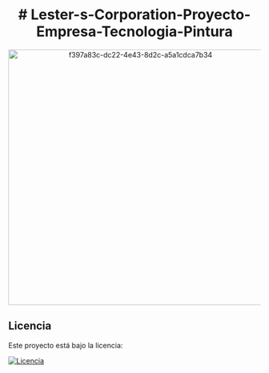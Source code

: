   <h1 align="center">
# Lester-s-Corporation-Proyecto-Empresa-Tecnologia-Pintura
  </h1>

<p align="center">
<img width="512" height="512" alt="f397a83c-dc22-4e43-8d2c-a5a1cdca7b34" src="https://github.com/user-attachments/assets/caa0abe7-fc8d-48b3-85ed-6a1a54188b9c" />
</p>









## Licencia  

Este proyecto está bajo la licencia:

[![Licencia](https://img.shields.io/badge/Licencia-Apache%202.0-blue.svg)](LICENSE)
